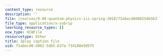 ```yaml
---
content_type: resource
description: ''
file: /courses/8-06-quantum-physics-iii-spring-2018/f5abecd0d8025db5b37af34108e505f5_A4-kg_F34qc.vtt
file_type: application/x-subrip
learning_resource_types: []
ocw_type: OCWFile
resourcetype: Other
title: 3play caption file
uid: f5abecd0-d802-5db5-b37a-f34108e505f5
---
```

